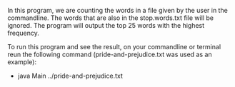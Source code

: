 In this program, we are counting the words in a file given by the user in the commandline. The words that are also in the stop.words.txt file will be ignored. The program will output the top 25 words with the highest frequency.

To run this program and see the result, on your commandline or terminal reun the following command (pride-and-prejudice.txt was used as an example):
- java Main ../pride-and-prejudice.txt 